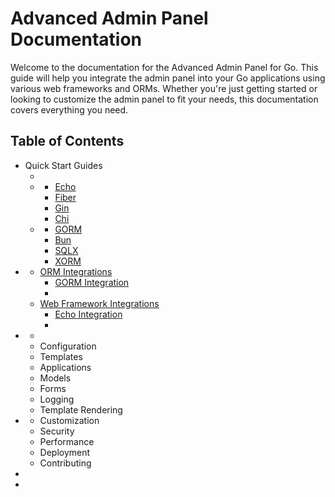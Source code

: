 # Advanced Admin Panel Documentation

Welcome to the documentation for the Advanced Admin Panel for Go. This guide will help you integrate the admin panel into your Go applications using various web frameworks and ORMs. Whether you're just getting started or looking to customize the admin panel to fit your needs, this documentation covers everything you need.

## Table of Contents
- Quick Start Guides
  - [](Generic-Quick-Start.md)
  - [](Framework-Specific-Quick-Starts.md)
    - [Echo](Echo-Integration.md)
    - [Fiber](Fiber-Integration.md)
    - [Gin](Gin-Integration.md)
    - [Chi](Chi-Integration.md)
  - [](ORM-Specific-Quick-Starts.md)
    - [GORM](Gin-Integration.md)
    - [Bun](Bun-Integration.md)
    - [SQLX](SQLX.md)
    - [XORM](XORM-Integration.md)
- [](Integrations.md)
  - [ORM Integrations](ORM.md)
    - [GORM Integration](GORM.md)
    - [](Building-a-Custom-ORM-Integration.md)
  - [Web Framework Integrations](Web.md)
    - [Echo Integration](Echo.md)
    - [](Building-a-Custom-Web-Framework-Integration.md)
- [](Core-Features.md)
  - [](Permissions.md)
  - Configuration
  - Templates
  - Applications
  - Models
  - Forms
  - Logging
  - Template Rendering
- [](Advanced-Topics.md)
  - Customization
  - Security
  - Performance
  - Deployment
  - Contributing
- [](Best-Practices.md)
- 